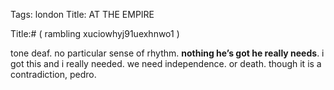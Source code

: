 Tags: london
Title: AT THE EMPIRE
  
Title:# ( rambling xuciowhyj91uexhnwo1 )  
  
tone deaf. no particular sense of rhythm. **nothing he’s got he really needs**. i got this and i really needed. we need independence. or death. though it is a contradiction, pedro.